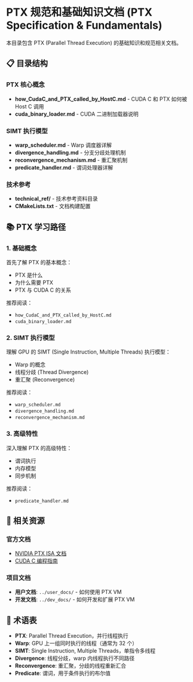 # PTX 规范和基础知识文档 (PTX Specification & Fundamentals)

本目录包含 PTX (Parallel Thread Execution) 的基础知识和规范相关文档。

## 📋 目录结构

### PTX 核心概念
- **how_CudaC_and_PTX_called_by_HostC.md** - CUDA C 和 PTX 如何被 Host C 调用
- **cuda_binary_loader.md** - CUDA 二进制加载器说明

### SIMT 执行模型
- **warp_scheduler.md** - Warp 调度器详解
- **divergence_handling.md** - 分支分歧处理机制
- **reconvergence_mechanism.md** - 重汇聚机制
- **predicate_handler.md** - 谓词处理器详解

### 技术参考
- **technical_ref/** - 技术参考资料目录
- **CMakeLists.txt** - 文档构建配置

## 📚 PTX 学习路径

### 1. 基础概念
首先了解 PTX 的基本概念：
- PTX 是什么
- 为什么需要 PTX
- PTX 与 CUDA C 的关系

推荐阅读：
- `how_CudaC_and_PTX_called_by_HostC.md`
- `cuda_binary_loader.md`

### 2. SIMT 执行模型
理解 GPU 的 SIMT (Single Instruction, Multiple Threads) 执行模型：
- Warp 的概念
- 线程分歧 (Thread Divergence)
- 重汇聚 (Reconvergence)

推荐阅读：
- `warp_scheduler.md`
- `divergence_handling.md`
- `reconvergence_mechanism.md`

### 3. 高级特性
深入理解 PTX 的高级特性：
- 谓词执行
- 内存模型
- 同步机制

推荐阅读：
- `predicate_handler.md`

## 🔗 相关资源

### 官方文档
- [NVIDIA PTX ISA 文档](https://docs.nvidia.com/cuda/parallel-thread-execution/)
- [CUDA C 编程指南](https://docs.nvidia.com/cuda/cuda-c-programming-guide/)

### 项目文档
- **用户文档**: `../user_docs/` - 如何使用 PTX VM
- **开发文档**: `../dev_docs/` - 如何开发和扩展 PTX VM

## 📖 术语表

- **PTX**: Parallel Thread Execution，并行线程执行
- **Warp**: GPU 上一组同时执行的线程（通常为 32 个）
- **SIMT**: Single Instruction, Multiple Threads，单指令多线程
- **Divergence**: 线程分歧，warp 内线程执行不同路径
- **Reconvergence**: 重汇聚，分歧的线程重新汇合
- **Predicate**: 谓词，用于条件执行的布尔值

